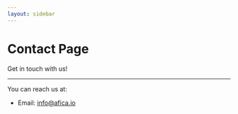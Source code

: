 ```yaml
---
layout: sidebar
---
```

# Contact Page

Get in touch with us!

---

You can reach us at:
- Email: info@afica.io
